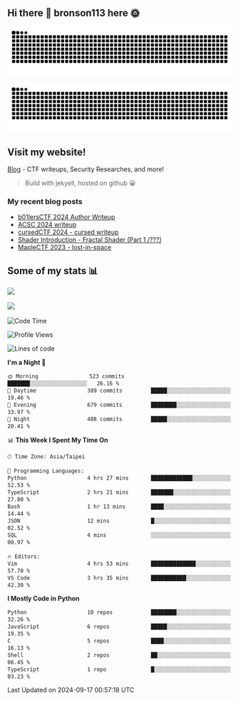 ## Hi there 👋 bronson113 here 🌞
<div align="center">

![GitHub Snake Light](https://raw.githubusercontent.com/bronson113/bronson113/snake/github-snake.svg#gh-light-mode-only)

![GitHub Snake dark](https://raw.githubusercontent.com/bronson113/bronson113/snake/github-snake-dark.svg#gh-dark-mode-only)

</div>

## Visit my website!
[Blog](https://bronson113.github.io/) - CTF writeups, Security Researches, and more! 

> Build with jekyell, hosted on github 😀

### My recent blog posts

<!-- BLOG-POST-LIST:START -->
- [b01lersCTF 2024 Author Writeup](http://blog.bronson113.org/2024/04/15/b01lersctf-2024-author-writeup.html)
- [ACSC 2024 writeup](http://blog.bronson113.org/2024/04/03/acsc-2024-writeup.html)
- [cursedCTF 2024 - cursed writeup](http://blog.bronson113.org/2024/04/03/cursed.html)
- [Shader Introduction - Fractal Shader &lpar;Part 1 /???&rpar;](http://blog.bronson113.org/2024/03/12/shader-introduction-fractal-shader-part-1.html)
- [MapleCTF 2023 - lost-in-space](http://blog.bronson113.org/2023/10/03/maplectf-2023-lost-in-space.html)
<!-- BLOG-POST-LIST:END -->

## Some of my stats 📊
![](https://github-readme-stats-sigma-five.vercel.app/api?username=bronson113&theme=transparent&show_icons=true)

![](https://github-readme-stats-sigma-five.vercel.app/api/top-langs/?username=bronson113&theme=transparent&layout=compact&card_width=445)



<!--START_SECTION:waka-->
![Code Time](http://img.shields.io/badge/Code%20Time-812%20hrs%2032%20mins-blue)

![Profile Views](http://img.shields.io/badge/Profile%20Views-2-blue)

![Lines of code](https://img.shields.io/badge/From%20Hello%20World%20I%27ve%20Written-1.3%20million%20lines%20of%20code-blue)

**I'm a Night 🦉** 

```text
🌞 Morning                523 commits         ███████░░░░░░░░░░░░░░░░░░   26.16 % 
🌆 Daytime                389 commits         █████░░░░░░░░░░░░░░░░░░░░   19.46 % 
🌃 Evening                679 commits         ████████░░░░░░░░░░░░░░░░░   33.97 % 
🌙 Night                  408 commits         █████░░░░░░░░░░░░░░░░░░░░   20.41 % 
```


📊 **This Week I Spent My Time On** 

```text
🕑︎ Time Zone: Asia/Taipei

💬 Programming Languages: 
Python                   4 hrs 27 mins       █████████████░░░░░░░░░░░░   52.53 % 
TypeScript               2 hrs 21 mins       ███████░░░░░░░░░░░░░░░░░░   27.80 % 
Bash                     1 hr 13 mins        ████░░░░░░░░░░░░░░░░░░░░░   14.44 % 
JSON                     12 mins             █░░░░░░░░░░░░░░░░░░░░░░░░   02.52 % 
SQL                      4 mins              ░░░░░░░░░░░░░░░░░░░░░░░░░   00.97 % 

🔥 Editors: 
Vim                      4 hrs 53 mins       ██████████████░░░░░░░░░░░   57.70 % 
VS Code                  3 hrs 35 mins       ███████████░░░░░░░░░░░░░░   42.30 % 
```

**I Mostly Code in Python** 

```text
Python                   10 repos            ████████░░░░░░░░░░░░░░░░░   32.26 % 
JavaScript               6 repos             █████░░░░░░░░░░░░░░░░░░░░   19.35 % 
C                        5 repos             ████░░░░░░░░░░░░░░░░░░░░░   16.13 % 
Shell                    2 repos             ██░░░░░░░░░░░░░░░░░░░░░░░   06.45 % 
TypeScript               1 repo              █░░░░░░░░░░░░░░░░░░░░░░░░   03.23 % 
```




 Last Updated on 2024-09-17 00:57:18 UTC
<!--END_SECTION:waka-->
